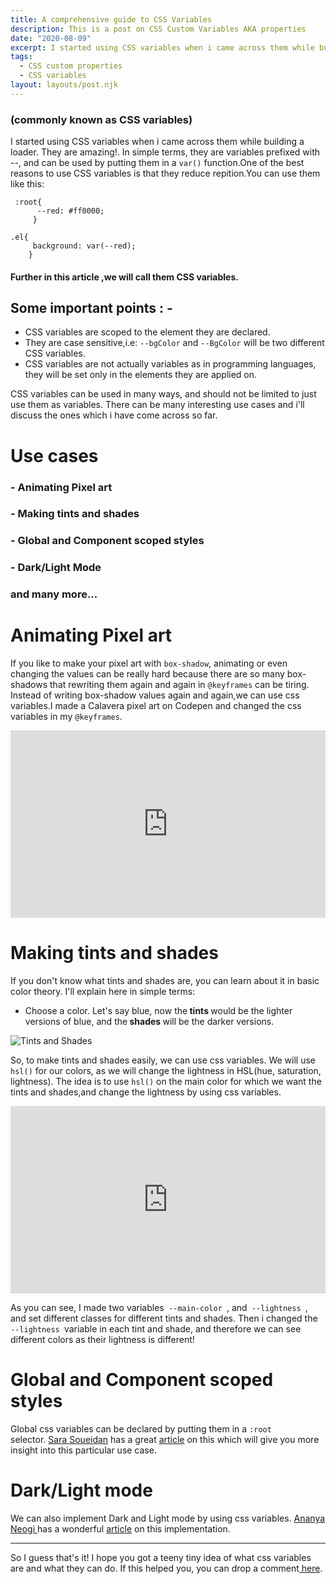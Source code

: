 ```yaml
---
title: A comprehensive guide to CSS Variables
description: This is a post on CSS Custom Variables AKA properties
date: "2020-08-09"
excerpt: I started using CSS variables when i came across them while building a loader. They are amazing!. In simple terms, they are ...
tags:
  - CSS custom properties
  - CSS variables
layout: layouts/post.njk
---
```


### (commonly known as CSS variables)

I started using CSS variables when i came across them while building a loader. They are amazing!. In simple terms, they are variables prefixed with --, and can be used by putting them in a <code>var()</code> function.One of the best reasons to use CSS variables is that they reduce repition.You can use them like this:

```css/1/5
 :root{
      --red: #ff0000;
     }

.el{
     background: var(--red);
    }

```

#### Further in this article ,we will call them CSS variables.

## Some important points : -

- CSS variables are scoped to the element they are declared.
- They are case sensitive,i.e: <code>--bgColor</code> and <code>--BgColor</code> will be two different CSS variables.
- CSS variables are not actually variables as in programming languages, they will be set only in the elements they are applied on.

CSS variables can be used in many ways, and should not be limited to just use them as variables. There can be many interesting use cases and i'll discuss the ones which i have come across so far.

# Use cases

### - Animating Pixel art

### - Making tints and shades

### - Global and Component scoped styles

### - Dark/Light Mode

### and many more...

# Animating Pixel art

If you like to make your pixel art with <code>box-shadow</code>, animating or even changing the values can be really hard because there are so many box-shadows that rewriting them again and again in <code>@keyframes</code> can be tiring. Instead of writing box-shadow values again and again,we can use css variables.I made a Calavera pixel art on Codepen and changed the css variables in my <code>@keyframes</code>.

<iframe height="300" style="width: 100%;" scrolling="no" title="Calavera -First Pixel Art" src="https://codepen.io/Rj456/embed/WNrMNKE?default-tab=html%2Cresult" frameborder="no" loading="lazy" allowtransparency="true" allowfullscreen="true">
  See the Pen <a href="https://codepen.io/Rj456/pen/WNrMNKE">
  Calavera -First Pixel Art</a> by Rishav (<a href="https://codepen.io/Rj456">@Rj456</a>)
  on <a href="https://codepen.io">CodePen</a>.
</iframe>

# Making tints and shades

If you don't know what tints and shades are, you can learn about it in basic color theory. I'll explain here in simple terms:

- Choose a color. Let's say blue, now the<b> tints </b>would be the lighter versions of blue, and the<b> shades </b>will be the darker versions.

![Tints and Shades](/img/tints.jpg)

So, to make tints and shades easily, we can use css variables. We will use <code>hsl()</code> for our colors, as we will change the lightness in HSL(hue, saturation, lightness).
The idea is to use <code>hsl()</code> on the main color for which we want the tints and shades,and change the lightness by using css variables.

<iframe height="300" style="width: 100%;" scrolling="no" title="Tints and shades" src="https://codepen.io/Rj456/embed/eYZNpZV?default-tab=html%2Cresult" frameborder="no" loading="lazy" allowtransparency="true" allowfullscreen="true">
  See the Pen <a href="https://codepen.io/Rj456/pen/eYZNpZV">
  Tints and shades</a> by Rishav (<a href="https://codepen.io/Rj456">@Rj456</a>)
  on <a href="https://codepen.io">CodePen</a>.
</iframe>

As you can see, I made two variables<code> --main-color </code>, and<code> --lightness </code>, and set different classes for different tints and shades. Then i changed the <code> --lightness </code>variable in each tint and shade, and therefore we can see different colors as their lightness is different!

# Global and Component scoped styles

Global css variables can be declared by putting them in a <code>:root </code>selector. <a href="https://twitter.com/SaraSoueidan">Sara Soueidan</a> has a great <a href="https://www.sarasoueidan.com/blog/style-settings-with-css-variables/">article</a> on this which will give you more insight into this particular use case.

# Dark/Light mode

We can also implement Dark and Light mode by using css variables. <a href="https://twitter.com/_ananyaneogi">Ananya Neogi </a> has a wonderful <a href="https://dev.to/ananyaneogi/create-a-dark-light-mode-switch-with-css-variables-34l8">article</a> on this implementation.

<hr>

So I guess that's it! I hope you got a teeny tiny idea of what css variables are and what they can do. If this helped you, you can drop a comment<a href="https://twitter.com/rovenclasher/status/1292477510328946688"> here</a>.
